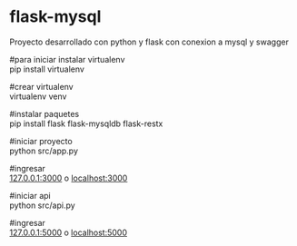 # flask-mysql
Proyecto desarrollado con python y flask con conexion a mysql y swagger

#para iniciar instalar virtualenv<br>
pip install virtualenv

#crear virtualenv<br>
virtualenv venv

#instalar paquetes<br>
pip install flask flask-mysqldb flask-restx

#iniciar proyecto<br>
python src/app.py

#ingresar<br>
<a href='127.0.0.1:3000'>127.0.0.1:3000</a> o <a href='localhost:3000'>localhost:3000</a>

#iniciar api<br>
python src/api.py

#ingresar<br>
<a href='127.0.0.1:5000'>127.0.0.1:5000</a> o <a href='localhost:5000'>localhost:5000</a>


